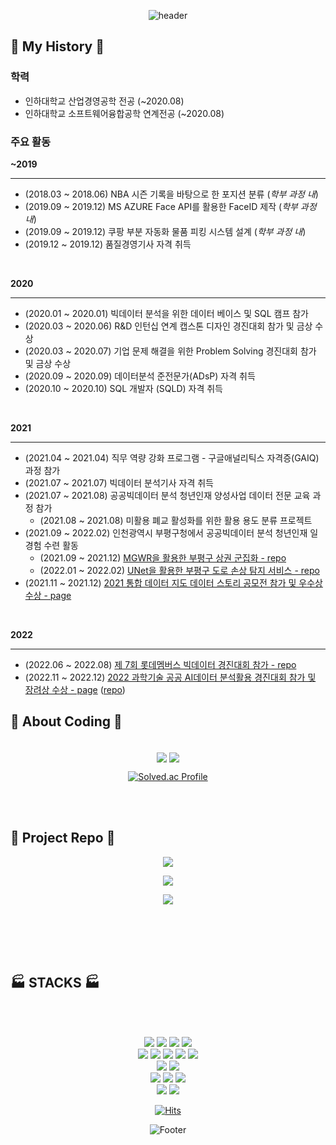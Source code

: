 <div align="center">

![header](https://capsule-render.vercel.app/api?type=rect&color=gradient&height=300&section=header&text=Jongchan's%20GITHUB&fontSize=90&animation=fadeIn&fontAlignY=38&desc=Studying%20Data%20Science%20to%20use%20python!&descAlignY=51&descAlign=75)

</div>

## :newspaper: My History :newspaper:

### 학력
- 인하대학교 산업경영공학 전공 (~2020.08)
- 인하대학교 소프트웨어융합공학 연계전공 (~2020.08)

### 주요 활동

**~2019**

---

- (2018.03 ~ 2018.06) NBA 시즌 기록을 바탕으로 한 포지션 분류 (*학부 과정 내*)
- (2019.09 ~ 2019.12) MS AZURE Face API를 활용한 FaceID 제작 (*학부 과정 내*)
- (2019.09 ~ 2019.12) 쿠팡 부분 자동화 물품 피킹 시스템 설계 (*학부 과정 내*)
- (2019.12 ~ 2019.12) 품질경영기사 자격 취득

<br>

**2020**

---

- (2020.01 ~ 2020.01) 빅데이터 분석을 위한 데이터 베이스 및 SQL 캠프 참가
- (2020.03 ~ 2020.06) R&D 인턴십 연계 캡스톤 디자인 경진대회 참가 및 금상 수상
- (2020.03 ~ 2020.07) 기업 문제 해결을 위한 Problem Solving 경진대회 참가 및 금상 수상
- (2020.09 ~ 2020.09) 데이터분석 준전문가(ADsP) 자격 취득
- (2020.10 ~ 2020.10) SQL 개발자 (SQLD) 자격 취득

<br>

**2021**

---

- (2021.04 ~ 2021.04) 직무 역량 강화 프로그램 - 구글애널리틱스 자격증(GAIQ) 과정 참가
- (2021.07 ~ 2021.07) 빅데이터 분석기사 자격 취득
- (2021.07 ~ 2021.08) 공공빅데이터 분석 청년인재 양성사업 데이터 전문 교육 과정 참가
    - (2021.08 ~ 2021.08) 미활용 폐교 활성화를 위한 활용 용도 분류 프로젝트
- (2021.09 ~ 2022.02) 인천광역시 부평구청에서 공공빅데이터 분석 청년인재 일경험 수련 활동
    - (2021.09 ~ 2021.12) [MGWR을 활용한 부평구 상권 군집화 - repo](https://github.com/chaaaning/bp_store_cluster)
    - (2022.01 ~ 2022.02) [UNet을 활용한 부평구 도로 손상 탐지 서비스 - repo](https://github.com/chaaaning/bp_road_crack_detection)
- (2021.11 ~ 2021.12) [2021 통합 데이터 지도 데이터 스토리 공모전 참가 및 우수상 수상 - page](https://www.bigdata-map.kr/datastory/new/story_35)

<br>

**2022**

---

- (2022.06 ~ 2022.08) [제 7회 롯데멤버스 빅데이터 경진대회 참가 - repo](https://github.com/chaaaning/Lpoint_competition)
- (2022.11 ~ 2022.12) [2022 과학기술 공공 AI데이터 분석활용 경진대회 참가 및 장려상 수상 - page](https://aida.kisti.re.kr/model/d4307cde-0a36-4c4b-85ab-a9c4ca5de512) ([repo](https://github.com/chaaaning/Crack-Segmentation-tensorflow))





</div>

## :ticket: About Coding :ticket:

<br>

<div align="center">

<img align="center" src="https://github-readme-stats.vercel.app/api?username=chaaaning&bg_color=30,e96443,904e95&title_color=fff&text_color=fff">
<img align="center" src="https://github-readme-stats.vercel.app/api/top-langs/?username=chaaaning">

[![Solved.ac Profile](http://mazassumnida.wtf/api/generate_badge?boj=yunjch21)](https://solved.ac/yunjch21)

</div>

<br><br>

## :construction: Project Repo :construction:

<div align="center">

<a href="https://github.com/chaaaning/Crack-Segmentation-tensorflow"><img align="center" src="https://github-readme-stats.vercel.app/api/pin?username=chaaaning&repo=Crack-Segmentation-tensorflow&title_color=fff&icon_color=f9f9f9&text_color=9f9f9f&bg_color=151515"></a>

<a href="https://github.com/chaaaning/bp_road_crack_detection"><img align="center" src="https://github-readme-stats.vercel.app/api/pin?username=chaaaning&repo=bp_road_crack_detection&title_color=fff&icon_color=f9f9f9&text_color=9f9f9f&bg_color=151515"></a>

<a href="https://github.com/chaaaning/bp_store_cluster"><img align="center" src="https://github-readme-stats.vercel.app/api/pin?username=chaaaning&repo=bp_store_cluster&title_color=fff&icon_color=f9f9f9&text_color=9f9f9f&bg_color=151515"></a>

</div>

<br><br><br><br>

## :factory: STACKS :factory:

<br><br>

<div align="center">

<img src="https://img.shields.io/badge/Python-3776AB?style=flat-square&logo=Python&logoColor=white"/>
<img src="https://img.shields.io/badge/Jupyter-F37626?style=flat-square&logo=Jupyter&logoColor=white"/>
<img src="https://img.shields.io/badge/R-276DC3?style=flat-square&logo=R&logoColor=white"/>
<img src="https://img.shields.io/badge/Rstudio-75AADB?style=flat-square&logo=Rstudio&logoColor=white"/>
<br>
<img src="https://img.shields.io/badge/pandas-150458?style=flat-square&logo=pandas&logoColor=white"/>
<img src="https://img.shields.io/badge/sklearn-F7931E?style=flat-square&logo=scikit-learn&logoColor=white"/>
<img src="https://img.shields.io/badge/Scipy-8CAAE6?style=flat-square&logo=Scipy&logoColor=white"/>
<img src="https://img.shields.io/badge/Pytorch-EE4C2C?style=flat-square&logo=Pytorch&logoColor=white"/>
<img src="https://img.shields.io/badge/Tensorflow-FF6F00?style=flat-square&logo=Tensorflow&logoColor=white"/>
<br>
<img src="https://img.shields.io/badge/OpenCV-5C3EE8?style=flat-square&logo=OpenCV&logoColor=white"/>
<img src="https://img.shields.io/badge/streamlit-FF4B4B?style=flat-square&logo=Streamlit&logoColor=white"/>
<br>
<img src="https://img.shields.io/badge/QGIS-589632?style=flat-square&logo=Qgis&logoColor=white"/>
<img src="https://img.shields.io/badge/PostgreSQL-4169E1?style=flat-square&logo=PostgreSQL&logoColor=white"/>
<img src="https://img.shields.io/badge/Oracle-F80000?style=flat-square&logo=Oracle&logoColor=white"/>
<br>
<img src="https://img.shields.io/badge/Vscode-007ACC?style=flat-square&logo=Visual Studio Code&logoColor=white"/>
<img src="https://img.shields.io/badge/Anaconda-44A833?style=flat-square&logo=Anaconda&logoColor=white"/>

[![Hits](https://hits.seeyoufarm.com/api/count/incr/badge.svg?url=https%3A%2F%2Fgithub.com%2Fchaaaning&count_bg=%23555555&title_bg=%23555555&icon=github.svg&icon_color=%230E0808&title=Github+hits&edge_flat=false)](https://hits.seeyoufarm.com)

</div>

<div align="center">

![Footer](https://capsule-render.vercel.app/api?type=waving&color=gradient&height=200&section=footer&text=THANKS!)

</div>

